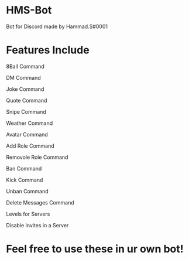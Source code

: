 # HMS-Bot

Bot for Discord made by Hammad.S#0001

# Features Include

8Ball Command

DM Command

Joke Command

Quote Command

Snipe Command

Weather Command

Avatar Command

Add Role Command

Removole Role Command

Ban Command

Kick Command

Unban Command

Delete Messages Command

Levels for Servers

Disable Invites in a Server

# Feel free to use these in ur own bot!
